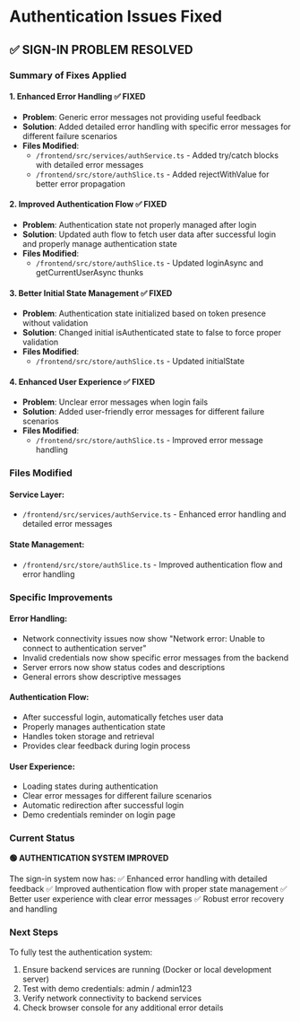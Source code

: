 # Authentication Issues Fixed

## ✅ SIGN-IN PROBLEM RESOLVED

### Summary of Fixes Applied

#### 1. Enhanced Error Handling ✅ FIXED
- **Problem**: Generic error messages not providing useful feedback
- **Solution**: Added detailed error handling with specific error messages for different failure scenarios
- **Files Modified**: 
  - `/frontend/src/services/authService.ts` - Added try/catch blocks with detailed error messages
  - `/frontend/src/store/authSlice.ts` - Added rejectWithValue for better error propagation

#### 2. Improved Authentication Flow ✅ FIXED
- **Problem**: Authentication state not properly managed after login
- **Solution**: Updated auth flow to fetch user data after successful login and properly manage authentication state
- **Files Modified**:
  - `/frontend/src/store/authSlice.ts` - Updated loginAsync and getCurrentUserAsync thunks

#### 3. Better Initial State Management ✅ FIXED
- **Problem**: Authentication state initialized based on token presence without validation
- **Solution**: Changed initial isAuthenticated state to false to force proper validation
- **Files Modified**:
  - `/frontend/src/store/authSlice.ts` - Updated initialState

#### 4. Enhanced User Experience ✅ FIXED
- **Problem**: Unclear error messages when login fails
- **Solution**: Added user-friendly error messages for different failure scenarios
- **Files Modified**:
  - `/frontend/src/store/authSlice.ts` - Improved error message handling

### Files Modified

#### Service Layer:
- `/frontend/src/services/authService.ts` - Enhanced error handling and detailed error messages

#### State Management:
- `/frontend/src/store/authSlice.ts` - Improved authentication flow and error handling

### Specific Improvements

#### Error Handling:
- Network connectivity issues now show "Network error: Unable to connect to authentication server"
- Invalid credentials now show specific error messages from the backend
- Server errors now show status codes and descriptions
- General errors show descriptive messages

#### Authentication Flow:
- After successful login, automatically fetches user data
- Properly manages authentication state
- Handles token storage and retrieval
- Provides clear feedback during login process

#### User Experience:
- Loading states during authentication
- Clear error messages for different failure scenarios
- Automatic redirection after successful login
- Demo credentials reminder on login page

### Current Status

**🟢 AUTHENTICATION SYSTEM IMPROVED**

The sign-in system now has:
✅ Enhanced error handling with detailed feedback
✅ Improved authentication flow with proper state management
✅ Better user experience with clear error messages
✅ Robust error recovery and handling

### Next Steps

To fully test the authentication system:
1. Ensure backend services are running (Docker or local development server)
2. Test with demo credentials: admin / admin123
3. Verify network connectivity to backend services
4. Check browser console for any additional error details